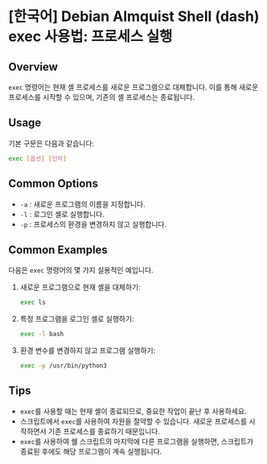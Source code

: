 # [한국어] Debian Almquist Shell (dash) exec 사용법: 프로세스 실행

## Overview
`exec` 명령어는 현재 셸 프로세스를 새로운 프로그램으로 대체합니다. 이를 통해 새로운 프로세스를 시작할 수 있으며, 기존의 셸 프로세스는 종료됩니다.

## Usage
기본 구문은 다음과 같습니다:

```sh
exec [옵션] [인자]
```

## Common Options
- `-a` : 새로운 프로그램의 이름을 지정합니다.
- `-l` : 로그인 셸로 실행합니다.
- `-p` : 프로세스의 환경을 변경하지 않고 실행합니다.

## Common Examples
다음은 `exec` 명령어의 몇 가지 실용적인 예입니다.

1. 새로운 프로그램으로 현재 셸을 대체하기:
   ```sh
   exec ls
   ```

2. 특정 프로그램을 로그인 셸로 실행하기:
   ```sh
   exec -l bash
   ```

3. 환경 변수를 변경하지 않고 프로그램 실행하기:
   ```sh
   exec -p /usr/bin/python3
   ```

## Tips
- `exec`를 사용할 때는 현재 셸이 종료되므로, 중요한 작업이 끝난 후 사용하세요.
- 스크립트에서 `exec`를 사용하여 자원을 절약할 수 있습니다. 새로운 프로세스를 시작하면서 기존 프로세스를 종료하기 때문입니다.
- `exec`를 사용하여 쉘 스크립트의 마지막에 다른 프로그램을 실행하면, 스크립트가 종료된 후에도 해당 프로그램이 계속 실행됩니다.